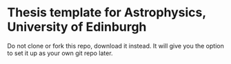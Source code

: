 # Thesis template for Astrophysics, University of Edinburgh

Do not clone or fork this repo, download it instead. It will give you the option to set it up as your own git repo later.